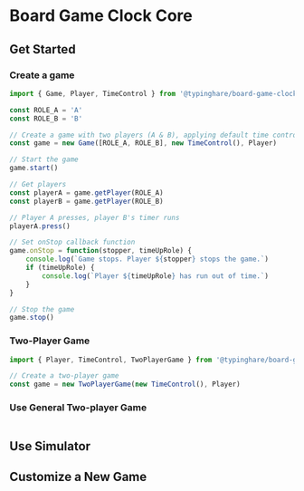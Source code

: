 # Board Game Clock Core

## Get Started

### Create a game

~~~typescript
import { Game, Player, TimeControl } from '@typinghare/board-game-clock-core'

const ROLE_A = 'A'
const ROLE_B = 'B'

// Create a game with two players (A & B), applying default time control and default player
const game = new Game([ROLE_A, ROLE_B], new TimeControl(), Player)

// Start the game
game.start()

// Get players
const playerA = game.getPlayer(ROLE_A)
const playerB = game.getPlayer(ROLE_B)

// Player A presses, player B's timer runs
playerA.press()

// Set onStop callback function
game.onStop = function(stopper, timeUpRole) {
    console.log(`Game stops. Player ${stopper} stops the game.`)
    if (timeUpRole) {
        console.log(`Player ${timeUpRole} has run out of time.`)
    }
}

// Stop the game
game.stop()
~~~

### Two-Player Game

~~~typescript
import { Player, TimeControl, TwoPlayerGame } from '@typinghare/board-game-clock-core'

// Create a two-player game
const game = new TwoPlayerGame(new TimeControl(), Player)
~~~

### Use General Two-player Game

~~~typescript

~~~

## Use Simulator

## Customize a New Game